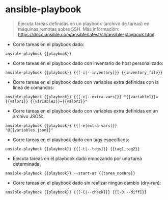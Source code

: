 # ansible-playbook

> Ejecuta tareas definidas en un playbook (archivo de tareas) en máquinas remotas sobre SSH.
> Más información: <https://docs.ansible.com/ansible/latest/cli/ansible-playbook.html>.

- Corre tareas en el playbook dado:

`ansible-playbook {{playbook}}`

- Corre tareas en el playbook dado con inventario de host personalizado:

`ansible-playbook {{playbook}} {{[-i|--inventory]}} {{inventory_file}}`

- Corre tareas en el playbook dado con variables extra definidas con la línea de comandos:

`ansible-playbook {{playbook}} {{[-e|--extra-vars]}} "{{variable1}}={{valor1}} {{variable2}}={{valor2}}"`

- Corre tareas en el playbook dado con variables extra definidas en un archivo JSON:

`ansible-playbook {{playbook}} {{[-e|extra-vars]}} "@{{variables.json}}"`

- Corre tareas en el playbook dado con tags específicos:

`ansible-playbook {{playbook}} {{[-t|--tags]}} {{tag1,tag2}}`

- Ejecuta tareas en el playbook dado empezando por una tarea determinada:

`ansible-playbook {{playbook}} --start-at {{tarea_nombre}}`

- Corre tareas en el playbook dado sin realizar ningún cambio (dry-run):

`ansible-playbook {{playbook}} {{[-C|--check]}} {{[-D|--diff]}}`

